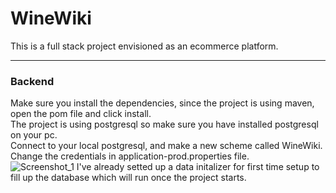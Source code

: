 # WineWiki
This is a full stack project envisioned as an ecommerce platform. <br>

----------------------------------
### Backend 
Make sure you install the dependencies, since the project is using maven, open the pom file and click install.<br>
The project is using postgresql so make sure you have installed postgresql on your pc. <br>
Connect to your local postgresql, and make a new scheme called WineWiki.<br>
Change the credentials in application-prod.properties file. <br>
![Screenshot_1](https://github.com/LalkovKire/WineWiki/assets/103694277/5308fbe7-96f3-4cf2-ad04-7f588c6949cf)
I've already setted up a data initalizer for first time setup to fill up the database which will run once the project starts. 


